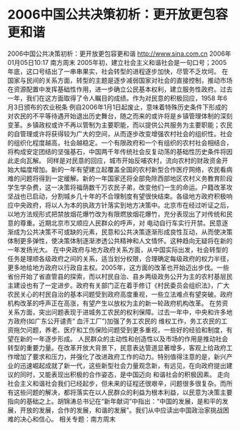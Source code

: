 # 2006中国公共决策初析：更开放更包容更和谐

2006中国公共决策初析：更开放更包容更和谐
http://www.sina.com.cn 2006年01月05日10:17 南方周末
2005年初，建立社会主义和谐社会是一句口号；2005年底，这口号结出了一串串果实，社会转型的进程逐步加快，尽管不乏坎坷。
在国家与民间的关系方面，转型的主题是逐步减弱国家对社会的直接控制，推动市场在资源配置中发挥基础性作用，进一步确立公民基本权利，建立服务性政府。过去一年，我们在这方面取得了令人瞩目的成绩。作为对民意的积极回应，1958 年6月3日颁布的农业税条
例自2006年1月1日起废止，意味着特殊历史条件下形成的对农民的不平等待遇开始退出历史舞台，随之而来的或许将是乡镇管理体制的深刻变革。乡镇政权或许不再以管制为主要职能，而以提供公共服务为主要职能；农民的自管理或许将获得较为广大的空间，从而逐步改变增强农村社会的组织性。社会的组织化程度越高，社会越稳定。一个有限政府和一个有组织的农村社会相结合，将构成安定团结的坚强基石，中国两千年传统社会反复动荡的基础性历史条件将因此走向瓦解。
同样是对民意的回应，城市开始反哺农村，流向农村的财政资金开始大幅度增加。新的一年有望建立起覆盖全国的农村新型合作医疗网络，农民看病难的问题将得到一定缓解。新的一年国家还将全部免除西部地区农村义务教育阶段学生学杂费，这一决策将福荫数千万农民子弟，改变他们一生的命运。户籍改革攻坚战也已启动，分割城乡几十年的不合理制度有望很快结束。各级地方政府积极响应中央政府，将以人为本的执政方针落实到地方决策中。北京市在经过听证之后，以地方法规形式把禁放烟花爆竹改为有限燃放烟花爆竹，充分表现出了对传统和民意的尊重。近期北京市又顺应人民群众的呼声，对
电动自行车实行开禁。民意逐渐成为公共决策不可或缺的元素，民意和公共决策逐渐形成良性互动，从而使决策体制更多弹性，使决策体制逐渐渗透公共精神和人文情怀。这种趋向无疑将在新的一年发扬光大。
在中央政府与地方政府关系方面，从中国实际出发，社会转型的任务是理顺各级政府之间的关系，适当划分权限，合理确定每级政府的权力半径，更多地给地方政府以行政自主权。2005年，这方面的改革也开始迈出步伐。一些省份开始了省直管县的探索，而以村民自治、县乡两级政务公开为主的农村基层民主建设也有了一定进步。政府有关部门正在着手修订《村民委员会组织法》，广大农民关心的村民自治的基本问题受到政府高度重视，一些立法难点有望突破。政府机构改革的呼声正在高涨，有望产生以放权为主的新一轮政府机构改革。
在劳资关系方面，突出问题表现于进城务工农民的权利保障。过去一年中，中央和许多地方政府(如广东公开谴责“ 血汗工厂”)加强了务工农民的
维权工作，务工农民的工资拖欠问题，养老、医疗和工伤保险问题受到更多重视，一些好的经验和制度，有望在新的一年逐步形成。
人民群众的主动性和创造性以及市场的作用是推动社会转型的重要力量。在改革开放大背景下，民意表达管道显著增多，客观上给政府工作增加了要求和压力，并强化了改进政府工作的动力。特别值得注意的是，新兴产业的迅速崛起成就了新一代，这些新型社会力量观念新，有远见，在向政府提出建议的同时，又能表现出积极的合作姿态，是中国迈向
和谐社会的积极因素。
走向社会主义和谐社会我们已经起步，但未来的征程还很艰辛，问题很多很复杂。而所有这些问题的解决，都将落实在以人民群众的利益为根本利益，以民意为决策主要指向的基础之上。胡锦涛总书记在“新年献词”中指出：“中国的发展，是和平的发展，开放的发展，合作的发展，和谐的发展”。我们从中应读出中国政治家挑战困难的决心和信心。
相关专题：南方周末 

